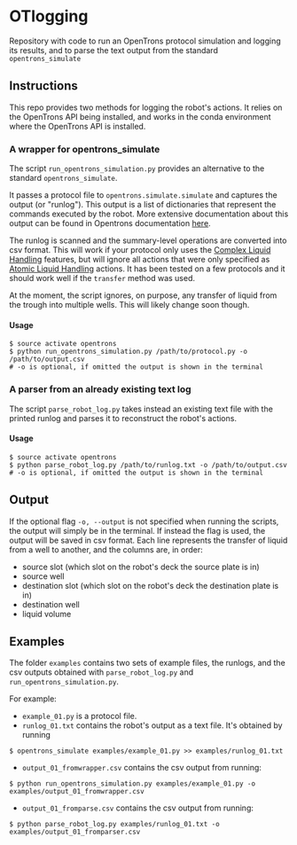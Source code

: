 # OTlogging

Repository with code to run an OpenTrons protocol simulation and logging its results,
and to parse the text output from the standard `opentrons_simulate`

Instructions
------------

This repo provides two methods for logging the robot's actions.
It relies on the OpenTrons API being installed, and works in the conda environment where the OpenTrons API is installed.

### A wrapper for opentrons_simulate

The script `run_opentrons_simulation.py` provides an alternative to the standard `opentrons_simulate`.

It passes a protocol file to `opentrons.simulate.simulate` and captures the output (or "runlog").
This output is a list of dictionaries that represent the commands executed by the robot.
More extensive documentation about this output can be found in Opentrons documentation [here](https://docs.opentrons.com/v1/api.html#opentrons.simulate.simulate).

The runlog is scanned and the summary-level operations are converted into csv format. This will work if your protocol only uses the [Complex Liquid Handling](https://docs.opentrons.com/v1/complex_commands.html) features, but will ignore all actions that were only specified as [Atomic Liquid Handling](https://docs.opentrons.com/v1/atomic_commands.html) actions.
It has been tested on a few protocols and it should work well if the `transfer` method was used.

At the moment, the script ignores, on purpose, any transfer of liquid from the trough into multiple wells.
This will likely change soon though.

#### Usage
```
$ source activate opentrons
$ python run_opentrons_simulation.py /path/to/protocol.py -o /path/to/output.csv
# -o is optional, if omitted the output is shown in the terminal
```


### A parser from an already existing text log

The script `parse_robot_log.py` takes instead an existing text file with the printed runlog and parses it to reconstruct the robot's actions.

#### Usage
```
$ source activate opentrons
$ python parse_robot_log.py /path/to/runlog.txt -o /path/to/output.csv
# -o is optional, if omitted the output is shown in the terminal
```


Output
------

If the optional flag `-o, --output` is not specified when running the scripts, the output will simply be in the terminal.
If instead the flag is used, the output will be saved in csv format.
Each line represents the transfer of liquid from a well to another, and the columns are, in order:

- source slot (which slot on the robot's deck the source plate is in)
- source well
- destination slot (which slot on the robot's deck the destination plate is in)
- destination well
- liquid volume


Examples
--------


The folder `examples` contains two sets of example files, the runlogs, and the csv outputs obtained with `parse_robot_log.py` and `run_opentrons_simulation.py`.

For example:
- `example_01.py` is a protocol file.
- `runlog_01.txt` contains the robot's output as a text file. It's obtained by running
```
$ opentrons_simulate examples/example_01.py >> examples/runlog_01.txt
```
- `output_01_fromwrapper.csv` contains the csv output from running:
```
$ python run_opentrons_simulation.py examples/example_01.py -o examples/output_01_fromwrapper.csv
```
- `output_01_fromparse.csv` contains the csv output from running:
```
$ python parse_robot_log.py examples/runlog_01.txt -o examples/output_01_fromparser.csv
```
